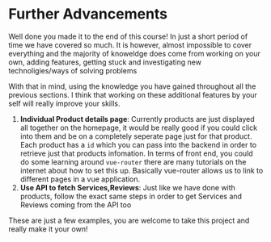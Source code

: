 # Further Advancements
Well done you made it to the end of this course! In just a short period of time we have covered so much. It is however, almost impossible to cover everything and the majority of knoweldge does come from working on your own, adding features, getting stuck and investigating new technoligies/ways of solving problems

With that in mind, using the knowledge you have gained throughout all the previous sections. I think that working on these additional features by your self will really improve your skills.

1. **Individual Product details page**: Currently products are just displayed all together on the homepage, it would be really good if you could click into them and be on a completely seperate page just for that product. Each product has a `id` which you can pass into the backend in order to retrieve just that products infomation. In terms of front end, you could do some learning around `vue-router` there are many tutorials on the internet about how to set this up. Basically vue-router allows us to link to different pages in a vue application.
2. **Use API to fetch Services,Reviews**: Just like we have done with products, follow the exact same steps in order to get Services and Reviews coming from the API too

These are just a few examples, you are welcome to take this project and really make it your own!
